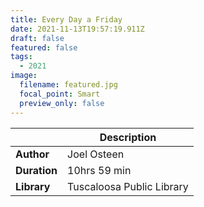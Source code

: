 ```yaml
---
title: Every Day a Friday
date: 2021-11-13T19:57:19.911Z
draft: false
featured: false
tags:
  - 2021
image:
  filename: featured.jpg
  focal_point: Smart
  preview_only: false
---
```




|             | Description     |
| ----------- | --------------- |
| **Author**      | Joel Osteen    |
| **Duration**    | 10hrs 59 min      |
| **Library**     | Tuscaloosa Public Library |
